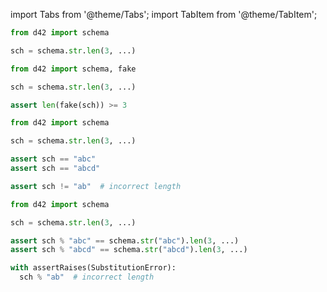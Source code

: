 import Tabs from '@theme/Tabs';
import TabItem from '@theme/TabItem';

<Tabs defaultValue={props.defaultTab}>
  <TabItem value="declare">

```python
from d42 import schema

sch = schema.str.len(3, ...)
```

  </TabItem>

  <TabItem value="generate">

```python
from d42 import schema, fake

sch = schema.str.len(3, ...)

assert len(fake(sch)) >= 3
```

  </TabItem>

  <TabItem value="validate">

```python
from d42 import schema

sch = schema.str.len(3, ...)

assert sch == "abc"
assert sch == "abcd"
```

```python
assert sch != "ab"  # incorrect length
```

  </TabItem>

  <TabItem value="substitute">

```python
from d42 import schema

sch = schema.str.len(3, ...)

assert sch % "abc" == schema.str("abc").len(3, ...)
assert sch % "abcd" == schema.str("abcd").len(3, ...)
```

```python
with assertRaises(SubstitutionError):
  sch % "ab"  # incorrect length
```

  </TabItem>

</Tabs>
